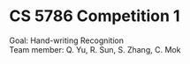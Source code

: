 # CS 5786 Competition 1
Goal: Hand-writing Recognition  
Team member: Q. Yu, R. Sun, S. Zhang, C. Mok
